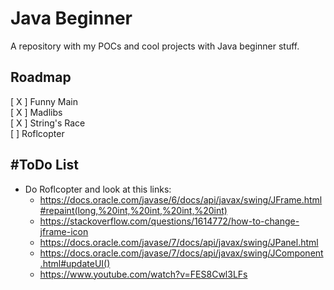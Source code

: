 # Java Beginner    

A repository with my POCs and cool projects with Java beginner stuff.    

## Roadmap    

[ X ] Funny Main   
[ X ] Madlibs     
[ X ] String's Race    
[ ] Roflcopter

## #ToDo List
* Do Roflcopter and look at this links:
    * https://docs.oracle.com/javase/6/docs/api/javax/swing/JFrame.html#repaint(long,%20int,%20int,%20int,%20int)
    * https://stackoverflow.com/questions/1614772/how-to-change-jframe-icon
    * https://docs.oracle.com/javase/7/docs/api/javax/swing/JPanel.html
    * https://docs.oracle.com/javase/7/docs/api/javax/swing/JComponent.html#updateUI()
    * https://www.youtube.com/watch?v=FES8Cwl3LFs


